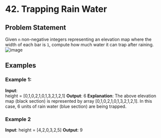 # 42. Trapping Rain Water

## Problem Statement
Given `n` non-negative integers representing an elevation map where the width of each bar is `1`, compute how much water it can trap after raining.
![image](https://github.com/user-attachments/assets/8be57391-fd60-4479-a5d7-db446a81c65f)


## Examples

### Example 1:
**Input**:  
height = [0,1,0,2,1,0,1,3,2,1,2,1]
**Output**: 
6
**Explanation**:
The above elevation map (black section) is represented by array [0,1,0,2,1,0,1,3,2,1,2,1]. In this case, 6 units of rain water (blue section) are being trapped.

### Example 2
**Input**:
height = [4,2,0,3,2,5]
**Output**:
9
